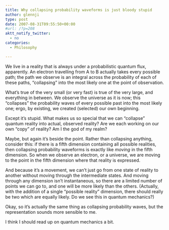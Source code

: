 ```yaml
---
title: Why collapsing probability waveforms is just bloody stupid
author: glennji
type: post
date: 2007-08-31T09:55:50+00:00
#url: /?p=208
aktt_notify_twitter:
  - no
categories:
  - Philosophy

---
```

We live in a reality that is always under a probabilistic quantum flux, apparently. An electron travelling from A to B actually takes every possible path; the path we observe is an integral across the probability of each of these paths, &#8220;collapsing&#8221; into the most likely one at the point of observation.
  
What&#8217;s true of the very small (or very fast) is true of the very large, and everything in between. We observe the universe as it is now; this &#8220;collapses&#8221; the probability waves of every possible past into the most likely one; ergo, by existing, we created (selected) our own beginning.
  
Except it&#8217;s stupid. What makes us so special that we can &#8220;collapse&#8221; quantum reality into actual, observed reality? Are we each working on our own &#8220;copy&#8221; of reality? Am I the god of my realm?
  
Maybe, but again it&#8217;s beside the point. Rather than collapsing anything, consider this: if there is a fifth dimension containing all possible realities, then collapsing probability waveforms is exactly like <span style="font-style: italic;">moving</span> in the fifth dimension. So when we observe an electron, or a universe, we are moving to the point in the fifth dimension where that reality is expressed.
  
And because it&#8217;s a movement, we can&#8217;t just go from one state of reality to another without moving through the intermediate states. And moving through any dimension isn&#8217;t instantaneous, so there are a limited number of points we can go to, and one will be more likely than the others. (Actually, with the addition of a single &#8220;possible reality&#8221; dimension, there should really be two which are equally likely. Do we see this in quantum mechanics?)
  
Okay, so it&#8217;s actually the same thing as collapsing probability waves, but the representation sounds more sensible to me.
  
I think I should read up on quantum mechanics a bit.
